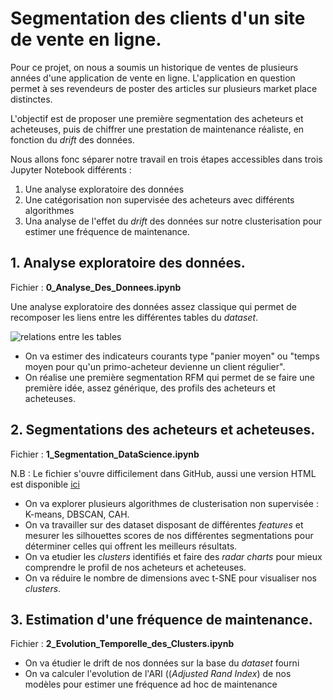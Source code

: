 # Segmentation des clients d'un site de vente en ligne.

Pour ce projet, on nous a soumis un historique de ventes de plusieurs années d'une application de vente en ligne. L'application en question permet à ses revendeurs de poster des articles sur plusieurs market place distinctes.

L'objectif est de proposer une première segmentation des acheteurs et acheteuses, puis de chiffrer une prestation de maintenance réaliste, en fonction du _drift_ des données.

Nous allons fonc séparer notre travail en trois étapes accessibles dans trois Jupyter Notebook différents :
1. Une analyse exploratoire des données
2. Une catégorisation non supervisée des acheteurs avec différents algorithmes
3. Una analyse de l'effet du _drift_ des données sur notre clusterisation pour estimer une fréquence de maintenance.


## 1. Analyse exploratoire des données.
Fichier : __0_Analyse_Des_Donnees.ipynb__

Une analyse exploratoire des données assez classique qui permet de recomposer les liens entre les différentes tables du _dataset_.

![relations entre les tables](https://maximorose.eu/datascience_gh_ress/relations_dataset_projet_segmentation.png)

- On va estimer des indicateurs courants type "panier moyen" ou "temps moyen pour qu'un primo-acheteur devienne un client régulier".
- On réalise une première segmentation RFM qui permet de se faire une première idée, assez générique, des profils des acheteurs et acheteuses.

## 2. Segmentations des acheteurs et acheteuses.
Fichier : __1_Segmentation_DataScience.ipynb__

N.B : Le fichier s'ouvre difficilement dans GitHub, aussi une version HTML est disponible [ici](https://maximorose.eu/datascience_gh_ress/1_Segmentation_DataScience.html)

- On va explorer plusieurs algorithmes de clusterisation non supervisée : K-means, DBSCAN, CAH.
- On va travailler sur des dataset disposant de différentes _features_ et mesurer les silhouettes scores de nos différentes segmentations pour déterminer celles qui offrent les meilleurs résultats.
- On va etudier les _clusters_ identifiés et faire des _radar charts_ pour mieux comprendre le profil de nos acheteurs et acheteuses.
- On va réduire le nombre de dimensions avec t-SNE pour visualiser nos _clusters_.

## 3. Estimation d'une fréquence de maintenance.
Fichier : __2_Evolution_Temporelle_des_Clusters.ipynb__

- On va étudier le drift de nos données sur la base du _dataset_ fourni 
- On va calculer l'evolution de l'ARI ((_Adjusted Rand Index_) de nos modèles pour estimer une fréquence ad hoc de maintenance
